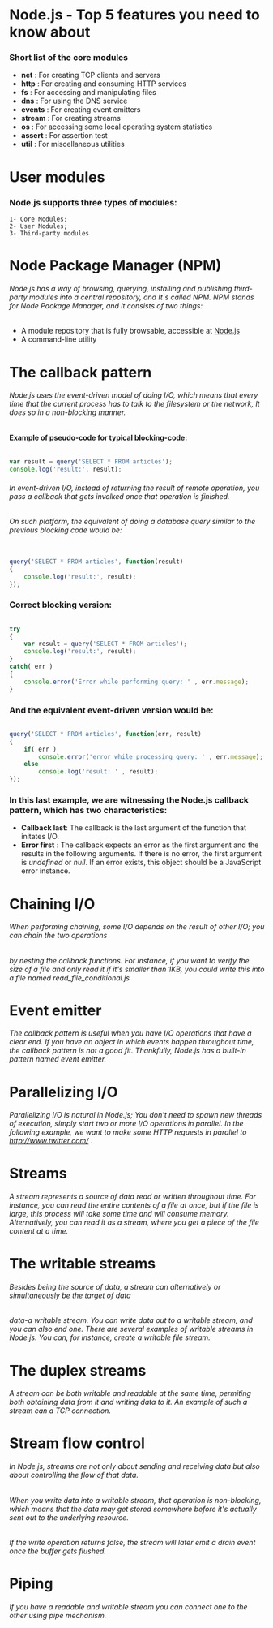 # Node.js - Top 5 features you need to know about

### Short list of the core modules

* __net__    : For creating TCP clients and servers
* __http__   : For creating and consuming HTTP services
* __fs__     : For accessing and manipulating files
* __dns__    : For using the DNS service
* __events__ : For creating event emitters
* __stream__ : For creating streams
* __os__     : For accessing some local operating system statistics
* __assert__ : For assertion test
* __util__   : For miscellaneous utilities

# User modules

### Node.js supports three types of modules:
	1- Core Modules;
	2- User Modules;
	3- Third-party modules

# Node Package Manager (NPM)

###### Node.js has a way of browsing, querying, installing and publishing third-party modules into a central repository, and It's called NPM. NPM stands for Node Package Manager, and it consists of two things:

- A module repository that is fully browsable, accessible at [Node.js](https://npmjs.org/)
- A command-line utility

# The callback pattern

###### Node.js uses the event-driven model of doing I/O, which means that every time that the current process has to talk to the filesystem or the network, It does so in a non-blocking manner.

#### Example of pseudo-code for typical blocking-code:

```javascript

var result = query('SELECT * FROM articles');
console.log('result:', result);

```


###### In event-driven I/O, instead of returning the result of remote operation, you pass a callback that gets involked once that operation is finished.
###### On such platform, the equivalent of doing a database query similar to the previous blocking code would be:

```javascript

query('SELECT * FROM articles', function(result)
{
	console.log('result:', result);
});

```


### Correct blocking version:

```javascript

try
{
	var result = query('SELECT * FROM articles');
	console.log('result:', result);
}
catch( err )
{
	console.error('Error while performing query: ' , err.message);
}

```

### And the equivalent event-driven version would be:

```javascript

query('SELECT * FROM articles', function(err, result)
{
	if( err )
		console.error('error while processing query: ' , err.message);
	else
		console.log('result: ' , result);
});

```


### In this last example, we are witnessing the Node.js callback pattern, which has two characteristics:

* __Callback last__: The callback is the last argument of the function that initates I/O.
* __Error first__  : The callback expects an error as the first argument and the results in the following arguments. If there is no error, the first argument is _undefined_ or _null_. If an error exists, this object should be a JavaScript error instance.



# Chaining I/O

###### When performing chaining, some I/O depends on the result of other I/O; you can chain the two operations
###### by nesting the callback functions. For instance, if you want to verify the size of a file and only read it if it's smaller than 1KB, you could write this into a file named read_file_conditional.js

# Event emitter 

###### The callback pattern is useful when you have I/O operations that have a clear end. If you have an object in which events happen throughout time, the callback pattern is not a good fit. Thankfully, Node.js has a built-in pattern named event emitter.

# Parallelizing I/O

###### Parallelizing I/O is natural in Node.js; You don't need to spawn new threads of execution, simply start two or more I/O operations in parallel. In the following example, we want to make some HTTP requests in parallel to http://www.twitter.com/ .

# Streams

###### A stream represents a source of data read or written throughout time. For instance, you can read the entire contents of a file at once, but if the file is large, this process will take some time and will consume memory. Alternatively, you can read it as a stream, where you get a piece of the file content at a time.


# The writable streams

###### Besides being the source of data, a stream can alternatively or simultaneously be the target of data
###### data-a writable stream. You can write data out to a writable stream, and you can also end one. There are several examples of writable streams in Node.js. You can, for instance, create a writable file stream.


# The duplex streams

###### A stream can be both writable and readable at the same time, permiting both obtaining data from it and writing data to it. An example of such a stream can a TCP connection.

# Stream flow control

###### In Node.js, streams are not only about sending and receiving data but also about controlling the flow of that data.
###### When you write data into a writable stream, that operation is non-blocking, which means that the data may get stored somewhere before it's actually sent out to the underlying resource.
###### If the _write_ operation returns false, the stream will later emit a _drain_ event once the buffer gets flushed.
 
# Piping

###### If you have a _readable_ and _writable_ stream you can connect one to the other using pipe mechanism.

